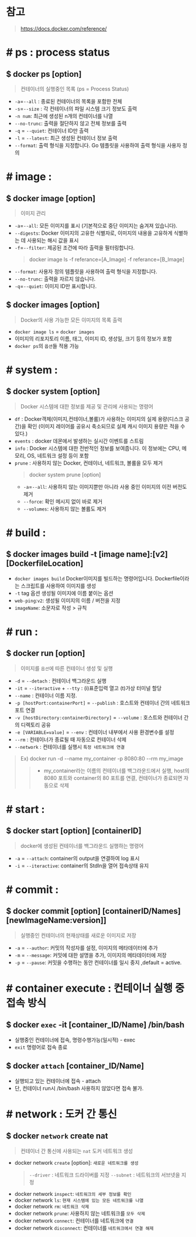 # 참고

> https://docs.docker.com/reference/

# # ps : process status

## $ docker ps [option]

> 컨테이너의 실행중인 목록 (ps = Process Status)

- `-a`=`--all` : 종료된 컨테이너의 목록을 포함한 전체
- `-s`=`--size` : 각 컨테이너의 파일 시스템 크기 정보도 출력
- `-n num`: 최근에 생성된 n개의 컨테이너를 나열
- `--no-trunc`: 출력을 절단하지 않고 전체 정보를 출력
- `-q` = `--quiet`: 컨테이너 ID만 출력
- `-l` = `--latest`: 최근 생성된 컨테이너 정보 출력
- `--format`: 출력 형식을 지정합니다. Go 템플릿을 사용하여 출력 형식을 사용자 정의

# # image :

## $ docker image [option]

> 이미지 관리

- `-a`=`--all`: 모든 이미지를 표시 (기본적으로 중단 이미지는 숨겨져 있습니다).
- `--digests`: Docker 이미지의 고유한 식별자로, 이미지의 내용을 고유하게 식별하는 데 사용되는 해시 값을 표시
- `-f`=`--filter`: 제공된 조건에 따라 출력을 필터링합니다.
  > docker image ls -f referance=[A_Image] -f referance=[B_Image]
- `--format`: 사용자 정의 템플릿을 사용하여 출력 형식을 지정합니다.
- `--no-trunc`: 출력을 자르지 않습니다.
- `-q`=`--quiet`: 이미지 ID만 표시합니다.

## $ docker images [option]

> Docker의 사용 가능한 모든 이미지의 목록 출력

- `docker image ls` = `docker images`
- 이미지의 리포지토리 이름, 태그, 이미지 ID, 생성일, 크기 등의 정보가 포함
- `docker ps`의 `옵션`들 적용 가능

# # system :

## $ docker system [option]

> Docker 시스템에 대한 정보를 제공 및 관리에 사용되는 명령어

- `df` : Docker객체(이미지,컨테이너,볼륨)가 사용하는 이미지의 실제 용량(디스크 공간)을 확인 (이미지 레이어를 공유시 축소되므로 실제 캐시 이미지 용량은 적을 수 있다.)
- `events` : docker 데몬에서 발생하는 실시간 이벤트를 스트림
- `info` : Docker 시스템에 대한 전반적인 정보를 보여줍니다. 이 정보에는 CPU, 메모리, OS, 네트워크 설정 등이 포함
- `prune` : 사용하지 않는 Docker, 컨테이너, 네트워크, 볼륨을 모두 제거
  > docker system prune [option]
  - `-a`=`--all`: 사용하지 않는 이미지뿐만 아니라 사용 중인 이미지의 이전 버전도 제거
  - `--force`: 확인 메시지 없이 바로 제거
  - `--volumes`: 사용하지 않는 볼륨도 제거

# # build :

## $ docker images build -t [image name]:[v2] [DockerfileLocation]

- `docker images build` Docker이미지를 빌드하는 명령어입니다. Dockerfile이라는 스크립트를 사용하여 이미지를 생성
- `-t` tag 옵션 생성될 이미지에 이름 붙이는 옵션
- `web-ping`:`v2`: 생성될 이미지의 이름 / 버전을 지정
- `imageName`: 소문자로 작성 > 규칙

# # run :

## $ docker run [option]

> 이미지를 `옵션`에 따른 컨테이너 생성 및 실행

- `-d` = `--detach` : 컨테이너 백그라운드 실행
- `-it` = `--iteractive` + `--tty` : (i)표준입력 열고 (t)가상 터미널 할당
- `--name` : 컨테이너 이름 지정.
- `-p [hostPort:containerPort]` = `--publish` : 호스트와 컨테이너 간의 네트워크 포트 연결
- `-v [hostDirectory:containerDirectory]` = `--volume` : 호스트와 컨테이너 간의 디렉토리 공유
- `-e [VARIABLE=value]` = `--env` : 컨테이너 내부에서 사용 환경변수를 설정
- `--rm` : 컨테이너가 종료될 때 자동으로 컨테이너 삭제
- `--network` : 컨테이너를 실행시 `특정 네트워크에 연결`

> Ex) docker run -d --name my_container -p 8080:80 --rm my_image
>
> > - my_container라는 이름의 컨테이너를 백그라운드에서 실행, host의 8080 포트와 container의 80 포트를 연결, 컨테이너가 종료되면 자동으로 삭제

# # start :

## $ docker start [option] [containerID]

> docker에 생성된 컨테이너를 백그라운드 실행하는 명령어

- `-a` = `--attach`: container의 output을 연결하여 log 표시
- `-i` = `--iteractive`: container의 StdIn을 열어 접속상태 유지

# # commit :

## $ docker commit [option] [containerID/Names] [newImageName:version]]

> 실행중인 컨테이너의 현재상태를 새로운 이미지로 저장

- `-a` = `--author`: 커밋의 작성자를 설정, 이미지의 메타데이터에 추가
- `-m` = `--message`: 커밋에 대한 설명을 추가, 이미지의 메타데이터에 저장
- `-p` = `--pause`: 커밋을 수행하는 동안 컨테이너를 일시 중지 ,default = active.

# # container execute : 컨테이너 실행 중 접속 방식

## $ docker `exec` -it [container_ID/Name] /bin/bash

- 실행중인 컨테이너에 접속, 명령수행가능(일시적) - exec
- `exit` 명령어로 접속 종료

## $ docker `attach` [container_ID/Name]

- 실행되고 있는 컨테이너에 접속 - attach
- 단, 컨테이너 run시 /bin/bash 사용하지 않았다면 접속 불가.

# # network : 도커 간 통신

## $ docker `network` create nat

> 컨테이너 간 통신에 사용되는 `nat` 도커 네트워크 생성

- docker network `create` [option]: `새로운 네트워크를 생성`
  > `--driver` : 네트워크 드라이버를 지정
  > `--subnet` : 네트워크의 서브넷을 지정
- docker network `inspect`: `네트워크의 세부 정보를 확인`
- docker network `ls`: `현재 시스템에 있는 모든 네트워크를 나열`
- docker network `rm`: `네트워크 삭제`
- docker network `prune`: 사용하지 않는 네트워크를 `모두 삭제`
- docker network `connect`: 컨테이너를 네트워크에 `연결`
- docker network `disconnect`: 컨테이너를 `네트워크에서 연결 해제`
